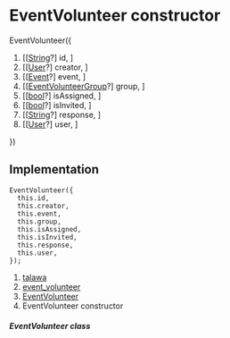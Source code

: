 
<div>

# EventVolunteer constructor

</div>


EventVolunteer({

1.  [[[String](https://api.flutter.dev/flutter/dart-core/String-class.html)?]
    id, ]
2.  [[[User](../../models_user_user_info/User-class.html)?]
    creator, ]
3.  [[[Event](../../models_events_event_model/Event-class.html)?]
    event, ]
4.  [[[EventVolunteerGroup](../../models_events_event_volunteer_group/EventVolunteerGroup-class.html)?]
    group, ]
5.  [[[bool](https://api.flutter.dev/flutter/dart-core/bool-class.html)?]
    isAssigned, ]
6.  [[[bool](https://api.flutter.dev/flutter/dart-core/bool-class.html)?]
    isInvited, ]
7.  [[[String](https://api.flutter.dev/flutter/dart-core/String-class.html)?]
    response, ]
8.  [[[User](../../models_user_user_info/User-class.html)?]
    user, ]

})



## Implementation

``` language-dart
EventVolunteer({
  this.id,
  this.creator,
  this.event,
  this.group,
  this.isAssigned,
  this.isInvited,
  this.response,
  this.user,
});
```







1.  [talawa](../../index.html)
2.  [event_volunteer](../../models_events_event_volunteer/)
3.  [EventVolunteer](../../models_events_event_volunteer/EventVolunteer-class.html)
4.  EventVolunteer constructor

##### EventVolunteer class







